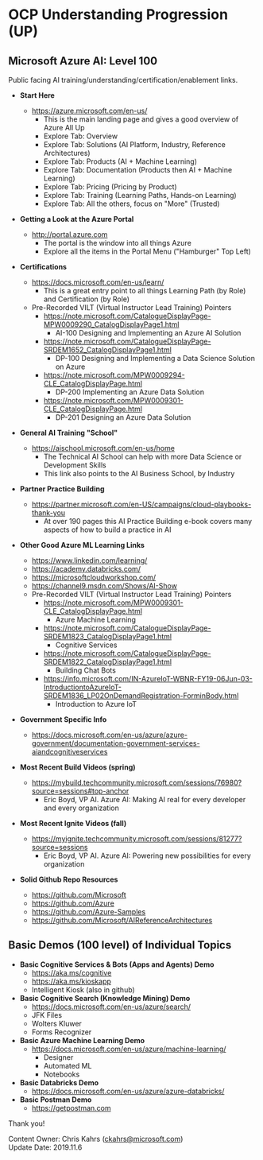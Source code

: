 # OCP Understanding Progression (**UP**)
## Microsoft Azure AI: Level 100
Public facing AI training/understanding/certification/enablement links.  

* **Start Here**
    * https://azure.microsoft.com/en-us/
      * This is the main landing page and gives a good overview of Azure All Up
      * Explore Tab: Overview
      * Explore Tab: Solutions (AI Platform, Industry, Reference Architectures)
      * Explore Tab: Products (AI + Machine Learning)
      * Explore Tab: Documentation (Products then AI + Machine Learning)
      * Explore Tab: Pricing (Pricing by Product)
      * Explore Tab: Training (Learning Paths, Hands-on Learning)
      * Explore Tab: All the others, focus on "More" (Trusted)
  
* **Getting a Look at the Azure Portal**
  * http://portal.azure.com
    * The portal is the window into all things Azure
    * Explore all the items in the Portal Menu ("Hamburger" Top Left) 
  
* **Certifications**
  * https://docs.microsoft.com/en-us/learn/ 
    * This is a great entry point to all things Learning Path (by Role) and Certification (by Role)
  * Pre-Recorded VILT (Virtual Instructor Lead Training) Pointers
    * https://note.microsoft.com/CatalogueDisplayPage-MPW0009290_CatalogDisplayPage1.html
      * AI-100 Designing and Implementing an Azure AI Solution
    * https://note.microsoft.com/CatalogueDisplayPage-SRDEM1652_CatalogDisplayPage1.html
      * DP-100 Designing and Implementing a Data Science Solution on Azure
    * https://note.microsoft.com/MPW0009294-CLE_CatalogDisplayPage.html
      * DP-200 Implementing an Azure Data Solution
    * https://note.microsoft.com/MPW0009301-CLE_CatalogDisplayPage.html
      * DP-201 Designing an Azure Data Solution

* **General AI Training "School"**
  * https://aischool.microsoft.com/en-us/home
    * The Technical AI School can help with more Data Science or Development Skills
    * This link also points to the AI Business School, by Industry 

* **Partner Practice Building**
  * https://partner.microsoft.com/en-US/campaigns/cloud-playbooks-thank-you 
    * At over 190 pages this AI Practice Building e-book covers many aspects of how to build a practice in AI

* **Other Good Azure ML Learning Links**
  * https://www.linkedin.com/learning/
  * https://academy.databricks.com/
  * https://microsoftcloudworkshop.com/
  * https://channel9.msdn.com/Shows/AI-Show	
  * Pre-Recorded VILT (Virtual Instructor Lead Training) Pointers
    * https://note.microsoft.com/MPW0009301-CLE_CatalogDisplayPage.html
      * Azure Machine Learning
    * https://note.microsoft.com/CatalogueDisplayPage-SRDEM1823_CatalogDisplayPage1.html
      * Cognitive Services
    * https://note.microsoft.com/CatalogueDisplayPage-SRDEM1822_CatalogDisplayPage1.html
      * Building Chat Bots
    * https://info.microsoft.com/IN-AzureIoT-WBNR-FY19-06Jun-03-IntroductiontoAzureIoT-SRDEM1836_LP02OnDemandRegistration-ForminBody.html
      * Introduction to Azure IoT

* **Government Specific Info**
  * https://docs.microsoft.com/en-us/azure/azure-government/documentation-government-services-aiandcognitiveservices 

* **Most Recent Build Videos (spring)**
  * https://mybuild.techcommunity.microsoft.com/sessions/76980?source=sessions#top-anchor 
    * Eric Boyd, VP AI.  Azure AI: Making AI real for every developer and every organization
* **Most Recent Ignite Videos (fall)**
  * https://myignite.techcommunity.microsoft.com/sessions/81277?source=sessions
    * Eric Boyd, VP AI.  Azure AI: Powering new possibilities for every organization

* **Solid Github Repo Resources**
  * https://github.com/Microsoft 
  * https://github.com/Azure
  * https://github.com/Azure-Samples
  * https://github.com/Microsoft/AIReferenceArchitectures





## Basic Demos (100 level) of Individual Topics
* **Basic Cognitive Services & Bots (Apps and Agents) Demo**
  * https://aka.ms/cognitive 
  * https://aka.ms/kioskapp 
  * Intelligent Kiosk (also in github)
* **Basic Cognitive Search (Knowledge Mining) Demo**
  * https://docs.microsoft.com/en-us/azure/search/ 
  * JFK Files
  * Wolters Kluwer
  * Forms Recognizer
* **Basic Azure Machine Learning Demo**
  * https://docs.microsoft.com/en-us/azure/machine-learning/
    * Designer
    * Automated ML
    * Notebooks
* **Basic Databricks Demo**
  * https://docs.microsoft.com/en-us/azure/azure-databricks/
* **Basic Postman Demo**
  * https://getpostman.com 

Thank you!

Content Owner: Chris Kahrs (ckahrs@microsoft.com)<br>
Update Date: 2019.11.6



	
